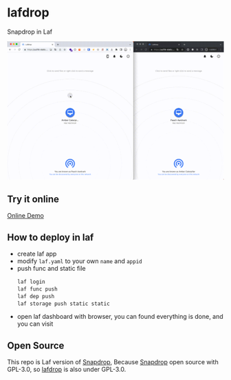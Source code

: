 # lafdrop

Snapdrop in Laf

![](./docs/demo.gif)

## Try it online

[Online Demo](https://uui1ik-static.site.laf.dev/)

## How to deploy in laf

- create laf app
- modify `laf.yaml` to your own `name` and `appid`
- push func and static file
  ```bash
  laf login
  laf func push
  laf dep push
  laf storage push static static
  ```
- open laf dashboard with browser, you can found everything is done, and you can visit

## Open Source

This repo is Laf version of [Snapdrop](https://github.com/RobinLinus/snapdrop), Because [Snapdrop](https://github.com/RobinLinus/snapdrop) open source with GPL-3.0, so [lafdrop](https://github.com/moonrailgun/lafdrop) is also under GPL-3.0.
